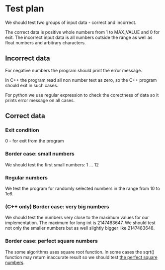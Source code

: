 # Test plan

We should test two groups of input data - correct and incorrect.

The correct data is positive whole numbers from 1 to MAX_VALUE and 0 for exit.
The incorrect input data is all numbers outside the range as well as float numbers and arbitrary characters. 

## Incorrect data

For negative numbers the program should print the error message. 

In C++ the program read all non number text as zero, so the C++ program should exit in such cases. 

For python we use regular expression to check the corectness of data so it prints error message on all cases. 

## Correct data

### Exit condition

0 - for exit from the program
  
### Border case: small numbers
We should test the first small numbers: 1 ... 12

### Regular numbers
We test the program for randomly selected numbers in the range from 10 to 1e6.

### (C++ only) Border case: very big numbers

We should test the numbers very close to the maximum values for our implementation. The maximum for long int is 2147483647. We should test not only the smaller numbers but as well slightly bigger like 2147483648. 

### Border case: perfect square numbers

The some algorithms uses square root function. In some cases the sqrt() function may return inaccurate result so we should test [the perfect square numbers](https://www.easycalculation.com/square-roots-perfect-numbers.html).

